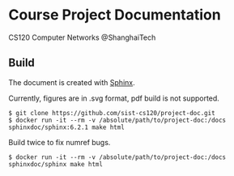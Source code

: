 # Course Project Documentation
CS120 Computer Networks @ShanghaiTech

## Build
The document is created with [Sphinx](https://www.sphinx-doc.org/en/master/usage/installation.html). 

Currently, figures are in .svg format, pdf build is not supported. 

```
$ git clone https://github.com/sist-cs120/project-doc.git
$ docker run -it --rm -v /absolute/path/to/project-doc:/docs sphinxdoc/sphinx:6.2.1 make html
```
Build twice to fix numref bugs. 
```
$ docker run -it --rm -v /absolute/path/to/project-doc:/docs sphinxdoc/sphinx make html
```
